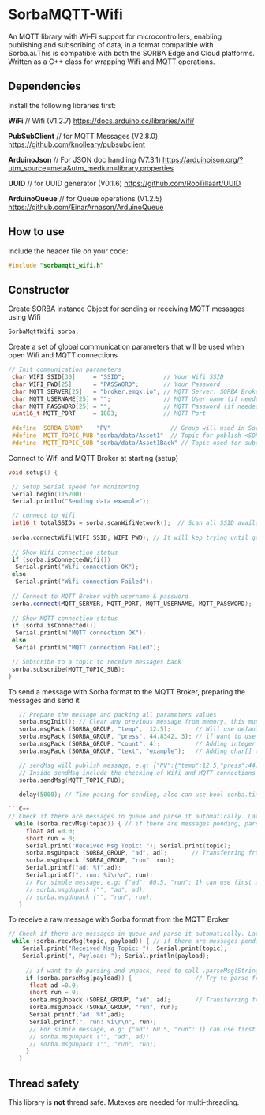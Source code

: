 # SorbaMQTT-Wifi

An MQTT library with Wi-Fi support for microcontrollers, enabling publishing and subscribing of data, 
in a format compatible with Sorba.ai.This is compatible with both the SORBA Edge and Cloud platforms. 
Written as a C++ class for wrapping Wifi and MQTT operations.

## Dependencies

 Install the following libraries first:
 
  **WiFi**         // Wifi (V1.2.7)                  https://docs.arduino.cc/libraries/wifi/
  
  **PubSubClient** // for MQTT Messages (V2.8.0)     https://github.com/knolleary/pubsubclient
  
  **ArduinoJson**  // For JSON doc handling (V7.3.1) https://arduinojson.org/?utm_source=meta&utm_medium=library.properties
  
  **UUID**         // for UUID generator (V0.1.6)    https://github.com/RobTillaart/UUID
  
  **ArduinoQueue** // for Queue operations (V1.2.5)  https://github.com/EinarArnason/ArduinoQueue
  
## How to use

Include the header file on your code:

```C++
#include "sorbamqtt_wifi.h"
```

## Constructor

Create SORBA instance Object for sending or receiving MQTT messages using Wifi

```C++
SorbaMqttWifi sorba;
```

Create a set of global communication parameters that will be used when open Wifi and MQTT connections

```C++
// Init communication parameters
 char WIFI_SSID[30]     = "SSID";           // Your Wifi SSID
 char WIFI_PWD[25]      = "PASSWORD";       // Your Password 
 char MQTT_SERVER[25]   = "broker.emqx.io"; // MQTT Server: SORBA Broker u other Public Brokers like "broker.hivemq.com"
 char MQTT_USERNAME[25] = "";               // MQTT User name (if needed)
 char MQTT_PASSWORD[25] = "";               // MQTT Password (if needed)
 uint16_t MQTT_PORT     = 1883;             // MQTT Port
 
 #define  SORBA_GROUP    "PV"                 // Group will used in Sorba structure: <Asset>.<Group>
 #define  MQTT_TOPIC_PUB "sorba/data/Asset1"  // Topic for publish <SORBA_MAIN_TOPIC>/<SORBA_ASSET>
 #define  MQTT_TOPIC_SUB "sorba/data/Asset1Back" // Topic used for subscribing 
```

Connect to Wifi and MQTT Broker at starting (setup)

```C++
void setup() {

 // Setup Serial speed for monitoring 
 Serial.begin(115200); 
 Serial.println("Sending data example"); 

 // connect to Wifi
 int16_t totalSSIDs = sorba.scanWifiNetwork();  // Scan all SSID available from Wifi and show in the Serial port
 
 sorba.connectWifi(WIFI_SSID, WIFI_PWD); // It will kep trying until get connection to the Wifi, otherwise cannot do anything
 
 // Show Wifi connection status
 if (sorba.isConnectedWifi())
  Serial.print("Wifi connection OK");
 else
  Serial.print("Wifi connection Failed");
 
 // Connect to MQTT Broker with username & password
 sorba.connect(MQTT_SERVER, MQTT_PORT, MQTT_USERNAME, MQTT_PASSWORD);  // Has a retry of 3 times for the connection to the MQTT broker
 
 // Show MQTT connection status
 if (sorba.isConnected())
  Serial.println("MQTT connection OK");
 else
  Serial.println("MQTT connection Failed");

 // Subscribe to a topic to receive messages back
 sorba.subscribe(MQTT_TOPIC_SUB);
}
```

To send a message with Sorba format to the MQTT Broker, preparing the messages and send it

```C++
   // Prepare the message and packing all parameters values
   sorba.msgInit(); // Clear any previous message from memory, this must be called initially to prepare the JSON object correctly
   sorba.msgPack (SORBA_GROUP, "temp",  12.5);       // Will use default decimal places = 2, can change with setFloatDecimals(#)
   sorba.msgPack (SORBA_GROUP, "press", 44.8342, 3); // if want to use custom decimal places different from default, the third parameter indicate total decimals requested
   sorba.msgPack (SORBA_GROUP, "count", 4);          // Adding integer to the JSON message
   sorba.msgPack (SORBA_GROUP, "text", "example");   // Adding char[] to the JSON message

   // sendMsg will publish message, e.g: {"PV":{"temp":12.5,"press":44.834,"count":4,"text":"example"}} 
   // Inside sendMsg include the checking of Wifi and MQTT connections and reconnect if needed
   sorba.sendMsg(MQTT_TOPIC_PUB); 
   
   delay(5000); // Time pacing for sending, also can use bool sorba.timerDone() see example 'send_data_timer_ctrl'

```C++
// Check if there are messages in queue and parse it automatically. Later can use msgUnpack to extract the parameter value easily
  while (sorba.recvMsg(topic)) { // if there are messages pending, parse it, e.g: {"PV": {"ad": 60.5, "run": 1}}
     float ad =0.0; 
     short run = 0;
     Serial.print("Received Msg Topic: "); Serial.print(topic);
     sorba.msgUnpack (SORBA_GROUP, "ad", ad);       // Transferring from JSON msg already parsed to each parameter values 
     sorba.msgUnpack (SORBA_GROUP, "run", run); 
     Serial.printf("ad: %f",ad);
     Serial.printf(", run: %i\r\n", run);
	 // For simple message, e.g: {"ad": 60.5, "run": 1} can use first argument as empty char[]:
     // sorba.msgUnpack ("", "ad", ad); 
     // sorba.msgUnpack ("", "run", run);
   }

```

To receive a raw message with Sorba format from the MQTT Broker

```C++
// Check if there are messages in queue and parse it automatically. Later can use msgUnpack to extract the parameter value easily
 while (sorba.recvMsg(topic, payload)) { // if there are messages pending, remove it, e.g: {"PV": {"ad": 60.5, "run": 1}}
    Serial.print("Received Msg Topic: "); Serial.print(topic);
	Serial.print(", Payload: "); Serial.println(payload);
	 
	 // if want to do parsing and unpack, need to call .parseMsg(String), after can unpack
	 if (sorba.parseMsg(payload)) {                  // Try to parse from String to JSON, after can do unpack
	  float ad =0.0; 
      short run = 0;
      sorba.msgUnpack (SORBA_GROUP, "ad", ad);       // Transferring from JSON msg already parsed to each parameter values 
      sorba.msgUnpack (SORBA_GROUP, "run", run); 
      Serial.printf("ad: %f",ad);
      Serial.printf(", run: %i\r\n", run);
	  // For simple message, e.g: {"ad": 60.5, "run": 1} can use first argument as empty char[]:
      // sorba.msgUnpack ("", "ad", ad); 
      // sorba.msgUnpack ("", "run", run);
	 }
   }
```

## Thread safety

This library is **not** thread safe. Mutexes are needed for multi-threading.

